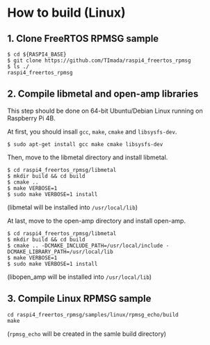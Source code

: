 # How to build (Linux)

## 1. Clone FreeRTOS RPMSG sample

```
$ cd ${RASPI4_BASE}
$ git clone https://github.com/TImada/raspi4_freertos_rpmsg
$ ls ./
raspi4_freertos_rpmsg
```

## 2. Compile libmetal and open-amp libraries

This step should be done on 64-bit Ubuntu/Debian Linux running on Raspberry Pi 4B.

At first, you should insall `gcc`, `make`, `cmake` and `libsysfs-dev`.

```
$ sudo apt-get install gcc make cmake libsysfs-dev
```

Then, move to the libmetal directory and install libmetal.

```
$ cd raspi4_freertos_rpmsg/libmetal
$ mkdir build && cd build
$ cmake ..
$ make VERBOSE=1
$ sudo make VERBOSE=1 install
```

(libmetal will be installed into `/usr/local/lib`)

At last, move to the open-amp directory and install open-amp.

```
$ cd raspi4_freertos_rpmsg/libmetal
$ mkdir build && cd build
$ cmake .. -DCMAKE_INCLUDE_PATH=/usr/local/include -DCMAKE_LIBRARY_PATH=/usr/local/lib
$ make VERBOSE=1
$ sudo make VERBOSE=1 install
```

(libopen_amp will be installed into `/usr/local/lib`)

## 3. Compile Linux RPMSG sample

```
cd raspi4_freertos_rpmsg/samples/linux/rpmsg_echo/build
make
```

(`rpmsg_echo` will be created in the samle build directory)
